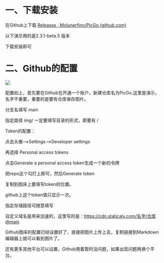 # 一、下载安装

在Github上下载 [Releases · Molunerfinn/PicGo (github.com)](https://github.com/Molunerfinn/PicGo/releases)

以下演示用的是2.3.1-beta.5 版本

下载安装即可

# 二、Github的配置

![](https://cdn.staticaly.com/gh/symbolworld/PicGo@master/img/picgo.png)

配置如上，首先要在Github在开通一个账户，新建仓库名为PicGo.这里是演示，名字不重要，重要的是要有仓库保存图片。

分支名填写 main 

指定路径 img/ 一定要填写目录的形式，即要有 /

Token的配置：

点击头像-->Settings-->Developer settings

再选择 Personal access tokens

点击Generate a personal access token生成一个新的令牌

把repo这个勾打上即可，然后Generate token 

复制到图床上要填写token的位置。

github上这个token值只显示一次。

指定存储路径可随意填写

自定义域名是用来加速的，这里写的是：https://cdn.staticaly.com/名字/仓库@main

Github图床的配置已经设置好了，直接把图片上传上去，复制链接到Markdown编辑器上就可以看到图片了。

还有更多其他平台可以设置，Github用着暂时没问题，如果出现问题再换个平台。

